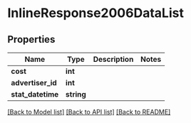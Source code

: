 # InlineResponse2006DataList

## Properties
Name | Type | Description | Notes
------------ | ------------- | ------------- | -------------
**cost** | **int** |  | 
**advertiser_id** | **int** |  | 
**stat_datetime** | **string** |  | 

[[Back to Model list]](../README.md#documentation-for-models) [[Back to API list]](../README.md#documentation-for-api-endpoints) [[Back to README]](../README.md)


